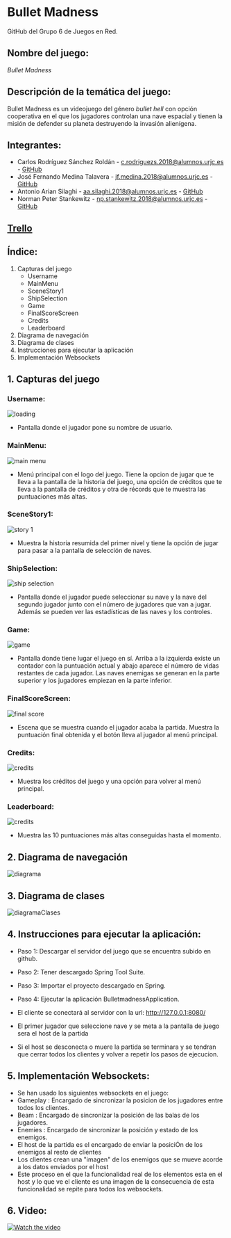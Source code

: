 # Bullet Madness
GitHub del Grupo 6 de Juegos en Red.

## **Nombre del juego:**
*Bullet Madness*

## **Descripción de la temática del juego:**
Bullet Madness es un videojuego del género *bullet hell* con opción cooperativa en el que los jugadores controlan una nave espacial y tienen la misión de defender su planeta destruyendo la invasión alienígena.

## **Integrantes:**
  * Carlos Rodríguez Sánchez Roldán - c.rodriguezs.2018@alumnos.urjc.es - [GitHub](https://github.com/litosart/)
  * José Fernando Medina Talavera - jf.medina.2018@alumnos.urjc.es - [GitHub](https://github.com/Kreithor)
  * Antonio Arian Silaghi - aa.silaghi.2018@alumnos.urjc.es - [GitHub](https://github.com/Anthonys-source)
  * Norman Peter Stankewitz - np.stankewitz.2018@alumnos.urjc.es - [GitHub](https://github.com/NormanSt98)

## **[Trello](https://trello.com/b/0NaHNGy9/bullet-madness)**

## **Índice:**
  1. Capturas del juego
     * Username
     * MainMenu
     * SceneStory1
     * ShipSelection
     * Game
     * FinalScoreScreen
     * Credits
     * Leaderboard
  2. Diagrama de navegación
  3. Diagrama de clases
  4. Instrucciones para ejecutar la aplicación
  5. Implementación Websockets

## **1. Capturas del juego**

### **Username:**
![loading](/resources/caps/Cap_enterName.PNG)
* Pantalla donde el jugador pone su nombre de usuario.

### **MainMenu:**
![main menu](/resources/caps/Cap_mainMenu.PNG)
* Menú principal con el logo del juego. Tiene la opcion de jugar que te lleva a la pantalla de la historia del juego, una opción de créditos que te lleva a la pantalla de créditos y otra de récords que te muestra las puntuaciones más altas.

### **SceneStory1:**
![story 1](/resources/caps/Cap_story1.PNG)
* Muestra la historia resumida del primer nivel y tiene la opción de jugar para pasar a la pantalla de selección de naves.

### **ShipSelection:**
![ship selection](/resources/caps/Cap_selectShip.PNG)
* Pantalla donde el jugador puede seleccionar su nave y la nave del segundo jugador junto con el número de jugadores que van a jugar. Además se pueden ver las estadísticas de las naves y los controles.

### **Game:**
![game](/resources/caps/Cap_game.PNG)
* Pantalla donde tiene lugar el juego en sí. Arriba a la izquierda existe un contador con la puntuación actual y abajo aparece el número de vidas restantes de cada jugador. Las naves enemigas se generan en la parte superior y los jugadores empiezan en la parte inferior.

### **FinalScoreScreen:**
![final score](/resources/caps/Cap_finalScore.PNG)
* Escena que se muestra cuando el jugador acaba la partida. Muestra la puntuación final obtenida y el botón lleva al jugador al menú principal.

### **Credits:**
![credits](/resources/caps/Cap_credits.PNG)
* Muestra los créditos del juego y una opción para volver al menú principal.

### **Leaderboard:**
![credits](/resources/caps/Cap_records.PNG)
* Muestra las 10 puntuaciones más altas conseguidas hasta el momento.

## **2. Diagrama de navegación**
![diagrama](/resources/caps/diagrama.PNG)

## **3. Diagrama de clases**
![diagramaClases](/resources/caps/diagramaClases.jpeg)

## **4. Instrucciones para ejecutar la aplicación:**
* Paso 1: Descargar el servidor del juego que se encuentra subido en github.
* Paso 2: Tener descargado Spring Tool Suite.
* Paso 3: Importar el proyecto descargado en Spring.
* Paso 4: Ejecutar la aplicación BulletmadnessApplication.

* El cliente se conectará al servidor con la url: http://127.0.0.1:8080/
* El primer jugador que seleccione nave y se meta a la pantalla de juego sera el host de la partida
* Si el host se desconecta o muere la partida se terminara y se tendran que cerrar todos los clientes y volver a repetir los pasos de ejecucion.

## **5. Implementación Websockets:**
* Se han usado los siguientes websockets en el juego:
* Gameplay : Encargado de sincronizar la posicion de los jugadores entre todos los clientes.
* Beam : Encargado de sincronizar la posición de las balas de los jugadores.
* Enemies : Encargado de sincronizar la posición y estado de los enemigos.
* El host de la partida es el encargado de enviar la posiciÓn de los enemigos al resto de clientes
* Los clientes crean una "imagen" de los enemigos que se mueve acorde a los datos enviados por el host
* Este proceso en el que la funcionalidad real de los elementos esta en el host y lo que ve el cliente es una imagen de la consecuencia de esta funcionalidad se repite para todos los websockets.

## **6. Video:**
[![Watch the video](https://img.youtube.com/vi/YLVlOnTlZvg/maxresdefault.jpg)](https://youtu.be/YLVlOnTlZvg)
